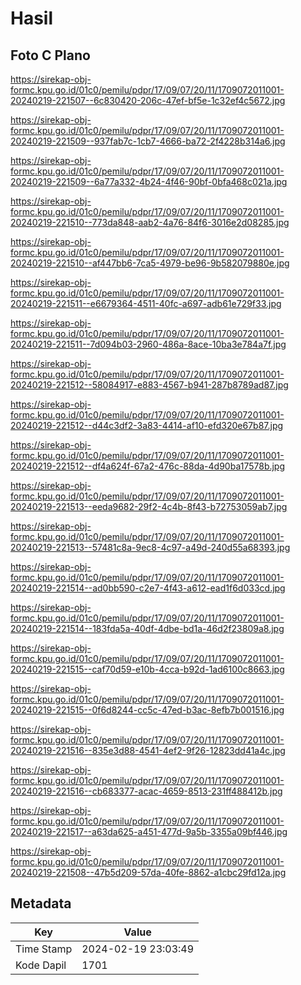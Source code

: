# Hasil

## Foto C Plano

https://sirekap-obj-formc.kpu.go.id/01c0/pemilu/pdpr/17/09/07/20/11/1709072011001-20240219-221507--6c830420-206c-47ef-bf5e-1c32ef4c5672.jpg

https://sirekap-obj-formc.kpu.go.id/01c0/pemilu/pdpr/17/09/07/20/11/1709072011001-20240219-221509--937fab7c-1cb7-4666-ba72-2f4228b314a6.jpg

https://sirekap-obj-formc.kpu.go.id/01c0/pemilu/pdpr/17/09/07/20/11/1709072011001-20240219-221509--6a77a332-4b24-4f46-90bf-0bfa468c021a.jpg

https://sirekap-obj-formc.kpu.go.id/01c0/pemilu/pdpr/17/09/07/20/11/1709072011001-20240219-221510--773da848-aab2-4a76-84f6-3016e2d08285.jpg

https://sirekap-obj-formc.kpu.go.id/01c0/pemilu/pdpr/17/09/07/20/11/1709072011001-20240219-221510--af447bb6-7ca5-4979-be96-9b582079880e.jpg

https://sirekap-obj-formc.kpu.go.id/01c0/pemilu/pdpr/17/09/07/20/11/1709072011001-20240219-221511--e6679364-4511-40fc-a697-adb61e729f33.jpg

https://sirekap-obj-formc.kpu.go.id/01c0/pemilu/pdpr/17/09/07/20/11/1709072011001-20240219-221511--7d094b03-2960-486a-8ace-10ba3e784a7f.jpg

https://sirekap-obj-formc.kpu.go.id/01c0/pemilu/pdpr/17/09/07/20/11/1709072011001-20240219-221512--58084917-e883-4567-b941-287b8789ad87.jpg

https://sirekap-obj-formc.kpu.go.id/01c0/pemilu/pdpr/17/09/07/20/11/1709072011001-20240219-221512--d44c3df2-3a83-4414-af10-efd320e67b87.jpg

https://sirekap-obj-formc.kpu.go.id/01c0/pemilu/pdpr/17/09/07/20/11/1709072011001-20240219-221512--df4a624f-67a2-476c-88da-4d90ba17578b.jpg

https://sirekap-obj-formc.kpu.go.id/01c0/pemilu/pdpr/17/09/07/20/11/1709072011001-20240219-221513--eeda9682-29f2-4c4b-8f43-b72753059ab7.jpg

https://sirekap-obj-formc.kpu.go.id/01c0/pemilu/pdpr/17/09/07/20/11/1709072011001-20240219-221513--57481c8a-9ec8-4c97-a49d-240d55a68393.jpg

https://sirekap-obj-formc.kpu.go.id/01c0/pemilu/pdpr/17/09/07/20/11/1709072011001-20240219-221514--ad0bb590-c2e7-4f43-a612-ead1f6d033cd.jpg

https://sirekap-obj-formc.kpu.go.id/01c0/pemilu/pdpr/17/09/07/20/11/1709072011001-20240219-221514--183fda5a-40df-4dbe-bd1a-46d2f23809a8.jpg

https://sirekap-obj-formc.kpu.go.id/01c0/pemilu/pdpr/17/09/07/20/11/1709072011001-20240219-221515--caf70d59-e10b-4cca-b92d-1ad6100c8663.jpg

https://sirekap-obj-formc.kpu.go.id/01c0/pemilu/pdpr/17/09/07/20/11/1709072011001-20240219-221515--0f6d8244-cc5c-47ed-b3ac-8efb7b001516.jpg

https://sirekap-obj-formc.kpu.go.id/01c0/pemilu/pdpr/17/09/07/20/11/1709072011001-20240219-221516--835e3d88-4541-4ef2-9f26-12823dd41a4c.jpg

https://sirekap-obj-formc.kpu.go.id/01c0/pemilu/pdpr/17/09/07/20/11/1709072011001-20240219-221516--cb683377-acac-4659-8513-231ff488412b.jpg

https://sirekap-obj-formc.kpu.go.id/01c0/pemilu/pdpr/17/09/07/20/11/1709072011001-20240219-221517--a63da625-a451-477d-9a5b-3355a09bf446.jpg

https://sirekap-obj-formc.kpu.go.id/01c0/pemilu/pdpr/17/09/07/20/11/1709072011001-20240219-221508--47b5d209-57da-40fe-8862-a1cbc29fd12a.jpg


## Metadata

| Key        | Value               |
| ---------- | ------------------- |
| Time Stamp | 2024-02-19 23:03:49 |
| Kode Dapil | 1701                |



